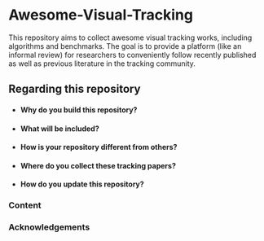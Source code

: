 # Awesome-Visual-Tracking
This repository aims to collect awesome visual tracking works, including algorithms and benchmarks. The goal is to provide a platform (like an informal review) for researchers to conveniently follow recently published as well as previous literature in the tracking community.


## Regarding this repository

* #### Why do you build this repository?

* #### What will be included?

* #### How is your repository different from others?

* #### Where do you collect these tracking papers?

* #### How do you update this repository?



### Content



### Acknowledgements
